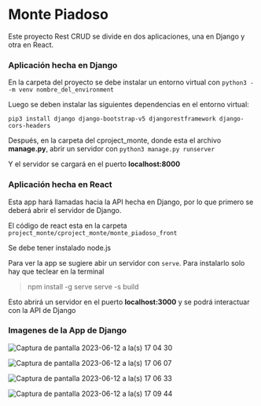 # Monte Piadoso
Este proyecto Rest CRUD se divide en dos aplicaciones, una en Django y otra en React.

### Aplicación hecha en Django

En la carpeta del proyecto se debe instalar un entorno virtual con `python3 --m venv nombre_del_environment`

Luego se deben instalar las siguientes dependencias en el entorno virtual: 

`pip3 install django django-bootstrap-v5 djangorestframework django-cors-headers`

Después, en la carpeta del cproject_monte, donde esta el archivo **manage.py**, abrir un servidor con `python3 manage.py runserver`

Y el servidor se cargará en el puerto **localhost:8000**

### Aplicación hecha en React

Esta app hará llamadas hacia la API hecha en Django, por lo que primero se deberá abrir el servidor de Django.

El código de react esta en la carpeta `project_monte/cproject_monte/monte_piadoso_front`

Se debe tener instalado node.js

Para ver la app se sugiere abir un servidor con `serve`. Para instalarlo solo hay que teclear en la terminal 
>npm install -g serve
>serve -s build

Esto abrirá un servidor en el puerto **localhost:3000** y se podrá interactuar con la API de Django

### Imagenes de la App de Django

![Captura de pantalla 2023-06-12 a la(s) 17 04 30](https://github.com/Jazperist/project_monte/assets/39943709/35228c66-dc13-46f8-8c51-7ce3305bd0bd)


![Captura de pantalla 2023-06-12 a la(s) 17 06 07](https://github.com/Jazperist/project_monte/assets/39943709/11170e08-d8e4-4a6c-9e8a-a3227adba45d)

![Captura de pantalla 2023-06-12 a la(s) 17 06 33](https://github.com/Jazperist/project_monte/assets/39943709/676cfd05-4761-4680-9cc6-bc56a13c50e7)

![Captura de pantalla 2023-06-12 a la(s) 17 09 44](https://github.com/Jazperist/project_monte/assets/39943709/ac0fabdf-801a-4bd4-aea4-4ee482072c57)

